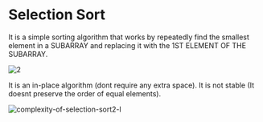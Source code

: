 # Selection Sort

It is a simple sorting algorithm that works by repeatedly find the smallest element in a SUBARRAY and replacing
it with the 1ST ELEMENT OF THE SUBARRAY.


![2](https://github.com/Jithin-b-p/Data-Structure-and-Algorithm-in-JS/assets/116056433/df959f2c-280e-4101-b2a1-799c066379f9)


It is an in-place algorithm (dont require any extra space).
It is not stable (It doesnt preserve the order of equal elements).


![complexity-of-selection-sort2-l](https://github.com/Jithin-b-p/Data-Structure-and-Algorithm-in-JS/assets/116056433/f436ed6d-3b96-4e88-bc05-3be44e49d9bb)
